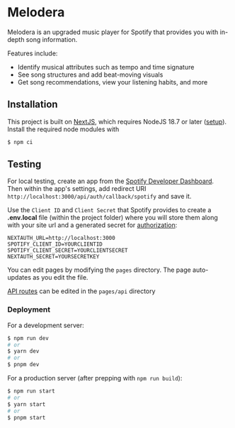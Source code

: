# Melodera

Melodera is an upgraded music player for Spotify that provides you with in-depth song information.

Features include:

- Identify musical attributes such as tempo and time signature
- See song structures and add beat-moving visuals
- Get song recommendations, view your listening habits, and more

## Installation

This project is built on [NextJS](https://nextjs.org/docs), which requires NodeJS 18.7 or later ([setup](https://docs.npmjs.com/downloading-and-installing-node-js-and-npm)).
Install the required node modules with

```bash
$ npm ci
```

## Testing

For local testing, create an app from the [Spotify Developer Dashboard](https://developer.spotify.com/dashboard/). Then within the app's settings, add redirect URI `http://localhost:3000/api/auth/callback/spotify` and save it.

Use the `Client ID` and `Client Secret` that Spotify provides to create a **.env.local** file (within the project folder) where you will store them along with your site url and a generated secret for [authorization](https://next-auth.js.org/configuration/options):

```dosini
NEXTAUTH_URL=http://localhost:3000
SPOTIFY_CLIENT_ID=YOURCLIENTID
SPOTIFY_CLIENT_SECRET=YOURCLIENTSECRET
NEXTAUTH_SECRET=YOURSECRETKEY
```

You can edit pages by modifying the `pages` directory. The page auto-updates as you edit the file.

[API routes](https://nextjs.org/docs/api-routes/introduction) can be edited in the `pages/api` directory

### Deployment

For a development server:

```bash
$ npm run dev
# or
$ yarn dev
# or
$ pnpm dev
```

For a production server (after prepping with `npm run build`):

```bash
$ npm run start
# or
$ yarn start
# or
$ pnpm start
```
